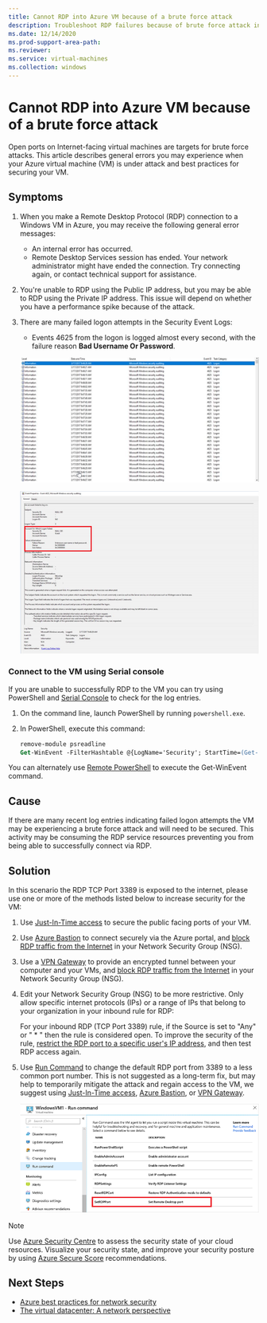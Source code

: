 ```yaml
---
title: Cannot RDP into Azure VM because of a brute force attack
description: Troubleshoot RDP failures because of brute force attack in Microsoft Azure.
ms.date: 12/14/2020
ms.prod-support-area-path: 
ms.reviewer: 
ms.service: virtual-machines
ms.collection: windows
---
```


# Cannot RDP into Azure VM because of a brute force attack

Open ports on Internet-facing virtual machines are targets for brute force attacks. This article describes general errors you may experience when your Azure virtual machine (VM) is under attack and best practices for securing your VM.

## Symptoms

1. When you make a Remote Desktop Protocol (RDP) connection to a Windows VM in Azure, you may receive the following general error messages:

    - An internal error has occurred.
    - Remote Desktop Services session has ended. Your network administrator might have ended the connection. Try connecting again, or contact technical support for assistance.

2. You're unable to RDP using the Public IP address, but you may be able to RDP using the Private IP address. This issue will depend on whether you have a performance spike because of the attack.

3. There are many failed logon attempts in the Security Event Logs:

   - Events 4625 from the logon is logged almost every second, with the failure reason **Bad Username Or Password**.

   ![Events Log](./media/cannot-rdp-azure-vm-brute-force/events-log-1.png)

   ![Events Log 2](./media/cannot-rdp-azure-vm-brute-force/events-log-2.png)

### Connect to the VM using Serial console

If you are unable to successfully RDP to the VM you can try using PowerShell and [Serial Console](/azure/virtual-machines/troubleshooting/serial-console-windows) to check for the log entries.

1. On the command line, launch PowerShell by running `powershell.exe`.

2. In PowerShell, execute this command:

   ```ps
   remove-module psreadline
   Get-WinEvent -FilterHashtable @{LogName='Security'; StartTime=(Get-Date).AddDays(-1); Id='4625'}
   ```

You can alternately use [Remote PowerShell](/azure/virtual-machines/troubleshooting/remote-tools-troubleshoot-azure-vm-issues#remote-powershell) to execute the Get-WinEvent command.

## Cause

If there are many recent log entries indicating failed logon attempts the VM may be experiencing a brute force attack and will need to be secured. This activity may be consuming the RDP service resources preventing you from being able to successfully connect via RDP.

## Solution

In this scenario the RDP TCP Port 3389 is exposed to the internet, please use one or more of the methods listed below to increase security for the VM:

1. Use [Just-In-Time access](/azure/security-center/just-in-time-explained) to secure the public facing ports of your VM.

2. Use [Azure Bastion](/azure/bastion/) to connect securely via the Azure portal, and [block RDP traffic from the Internet](/azure/virtual-network/network-security-groups-overview#security-rules) in your Network Security Group (NSG).

3. Use a [VPN Gateway](/azure/vpn-gateway/vpn-gateway-about-vpngateways) to provide an encrypted tunnel between your computer and your VMs, and [block RDP traffic from the Internet](/azure/virtual-network/network-security-groups-overview#security-rules) in your Network Security Group (NSG).

4. Edit your Network Security Group (NSG) to be more restrictive. Only allow specific internet protocols (IPs) or a range of IPs that belong to your organization in your inbound rule for RDP:

   For your inbound RDP (TCP Port 3389) rule, if the Source is set to "Any" or " * " then the rule is considered open. To improve the security of the rule, [restrict the RDP port to a specific user's IP address](/azure/virtual-network/network-security-groups-overview#security-rules), and then test RDP access again.

5. Use [Run Command](/azure/virtual-machines/windows/run-command) to change the default RDP port from 3389 to a less common port number. This is not suggested as a long-term fix, but may help to temporarily mitigate the attack and regain access to the VM, we suggest using [Just-In-Time access](/azure/security-center/just-in-time-explained), [Azure Bastion](/azure/bastion/), or [VPN Gateway](/azure/vpn-gateway/vpn-gateway-about-vpngateways).

   ![Run Command](./media/cannot-rdp-azure-vm-brute-force/run-command-1.png)

> [!NOTE]
> Use [Azure Security Centre](https://azure.microsoft.com/services/security-center/) to assess the security state of your cloud resources. Visualize your security state, and improve your security posture by using [Azure Secure Score](/azure/security-center/secure-score-security-controls) recommendations.

## Next Steps

- [Azure best practices for network security](/azure/security/fundamentals/network-best-practices)
- [The virtual datacenter: A network perspective](/azure/cloud-adoption-framework/reference/networking-vdc)
